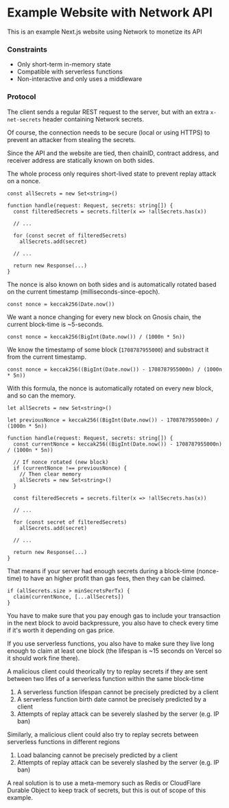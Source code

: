 # Example Website with Network API

This is an example Next.js website using Network to monetize its API

### Constraints
- Only short-term in-memory state
- Compatible with serverless functions
- Non-interactive and only uses a middleware

### Protocol

The client sends a regular REST request to the server, but with an extra `x-net-secrets` header containing Network secrets.

Of course, the connection needs to be secure (local or using HTTPS) to prevent an attacker from stealing the secrets.

Since the API and the website are tied, then chainID, contract address, and receiver address are statically known on both sides.

The whole process only requires short-lived state to prevent replay attack on a nonce.

```tsx
const allSecrets = new Set<string>()

function handle(request: Request, secrets: string[]) {
  const filteredSecrets = secrets.filter(x => !allSecrets.has(x))

  // ...

  for (const secret of filteredSecrets)
    allSecrets.add(secret)

  // ...

  return new Response(...)
}
```

The nonce is also known on both sides and is automatically rotated based on the current timestamp (milliseconds-since-epoch).

```tsx
const nonce = keccak256(Date.now())
```

We want a nonce changing for every new block on Gnosis chain, the current block-time is ~5-seconds.

```tsx
const nonce = keccak256(BigInt(Date.now()) / (1000n * 5n))
```

We know the timestamp of some block (`1708787955000`) and substract it from the current timestamp.

```tsx
const nonce = keccak256((BigInt(Date.now()) - 1708787955000n) / (1000n * 5n))
```

With this formula, the nonce is automatically rotated on every new block, and so can the memory.

```tsx
let allSecrets = new Set<string>()

let previousNonce = keccak256((BigInt(Date.now()) - 1708787955000n) / (1000n * 5n))

function handle(request: Request, secrets: string[]) {
  const currentNonce = keccak256((BigInt(Date.now()) - 1708787955000n) / (1000n * 5n))

  // If nonce rotated (new block)
  if (currentNonce !== previousNonce) {
    // Then clear memory
    allSecrets = new Set<string>()
  }  

  const filteredSecrets = secrets.filter(x => !allSecrets.has(x))

  // ...

  for (const secret of filteredSecrets)
    allSecrets.add(secret)

  // ...

  return new Response(...)
}
```

That means if your server had enough secrets during a block-time (nonce-time) to have an higher profit than gas fees, then they can be claimed.

```tsx
if (allSecrets.size > minSecretsPerTx) {
  claim(currentNonce, [...allSecrets])
}
```

You have to make sure that you pay enough gas to include your transaction in the next block to avoid backpressure, you also have to check every time if it's worth it depending on gas price.

If you use serverless functions, you also have to make sure they live long enough to claim at least one block (the lifespan is ~15 seconds on Vercel so it should work fine there).

A malicious client could theorically try to replay secrets if they are sent between two lifes of a serverless function within the same block-time

1) A serverless function lifespan cannot be precisely predicted by a client
2) A serverless function birth date cannot be precisely predicted by a client
3) Attempts of replay attack can be severely slashed by the server (e.g. IP ban) 

Similarly, a malicious client could also try to replay secrets between serverless functions in different regions

1) Load balancing cannot be precisely predicted by a client
2) Attempts of replay attack can be severely slashed by the server (e.g. IP ban)

A real solution is to use a meta-memory such as Redis or CloudFlare Durable Object to keep track of secrets, but this is out of scope of this example.
